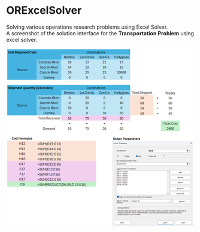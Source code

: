 # ORExcelSolver
Solving various operations research problems using Excel Solver. </br>
A screenshot of the solution interface for the **Transportation Problem** using excel solver.
<p align="left">
    <img src='figure/transportation_probem_screenshot.png' width='500'>
</p>
